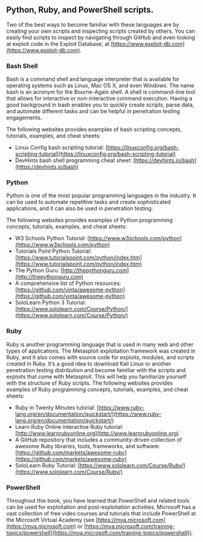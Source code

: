 ## Python, Ruby, and PowerShell scripts. 

Two of the best ways to become familiar with these languages are by creating your own scripts and inspecting scripts created by others. You can easily find scripts to inspect by navigating through GitHub and even looking at exploit code in the Exploit Database, at [https://www.exploit-db.com](https://www.exploit-db.com).


### Bash Shell

Bash is a command shell and language interpreter that is available for operating systems such as Linux, Mac OS X, and even Windows. The name bash is an acronym for the Bourne-Again shell. A shell is command-line tool that allows for interactive or non-interactive command execution. Having a good background in bash enables you to quickly create scripts, parse data, and automate different tasks and can be helpful in penetration testing engagements.

The following websites provides examples of bash scripting concepts, tutorials, examples, and cheat sheets:

- Linux Config bash scripting tutorial: [https://linuxconfig.org/bash-scripting-tutorial](https://linuxconfig.org/bash-scripting-tutorial)
- DevHints bash shell programming cheat sheet: [https://devhints.io/bash](https://devhints.io/bash)


### Python

Python is one of the most popular programming languages in the industry. It can be used to automate repetitive tasks and create sophisticated applications, and it can also be used in penetration testing.

The following websites provides examples of Python programming concepts, tutorials, examples, and cheat sheets:

* W3 Schools Python Tutorial: [https://www.w3schools.com/python](https://www.w3schools.com/python)
* Tutorials Point Python Tutorial: [https://www.tutorialspoint.com/python/index.htm](https://www.tutorialspoint.com/python/index.htm)
* The Python Guru: [http://thepythonguru.com](http://thepythonguru.com)
* A comprehensive list of Python resources: [https://github.com/vinta/awesome-python](https://github.com/vinta/awesome-python)
* SoloLearn Python 3 Tutorial: [https://www.sololearn.com/Course/Python/](https://www.sololearn.com/Course/Python/)


### Ruby

Ruby is another programming language that is used in many web and other types of applications. 
The Metasploit exploitation framework was created in Ruby, and it also comes with source code for exploits, modules, and scripts created in Ruby. It’s a good idea to download Kali Linux or another penetration testing distribution and become familiar with the scripts and exploits that come with Metasploit. This will help you familiarize yourself with the structure of Ruby scripts.
The following websites provides examples of Ruby programming concepts, tutorials, examples, and cheat sheets:

* Ruby in Twenty Minutes tutorial: [https://www.ruby-lang.org/en/documentation/quickstart/](https://www.ruby-lang.org/en/documentation/quickstart/)
* Learn Ruby Online interactive Ruby tutorial: [http://www.learnrubyonline.org](http://www.learnrubyonline.org)
* A GitHub repository that includes a community-driven collection of awesome Ruby libraries, tools, frameworks, and software: [https://github.com/markets/awesome-ruby](https://github.com/markets/awesome-ruby)
* SoloLearn Ruby Tutorial: [https://www.sololearn.com/Course/Ruby/](https://www.sololearn.com/Course/Ruby/)


### PowerShell

Throughout this book, you have learned that PowerShell and related tools can be used for exploitation and post-exploitation activities. Microsoft has a vast collection of free video courses and tutorials that include PowerShell at the Microsoft Virtual Academy (see [https://mva.microsoft.com](https://mva.microsoft.com) or [https://mva.microsoft.com/training-topics/powershell](https://mva.microsoft.com/training-topics/powershell)).
